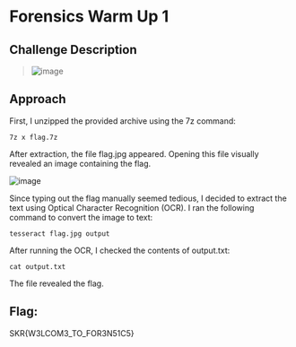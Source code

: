 # Forensics Warm Up 1

## Challenge Description
> ![image](https://github.com/user-attachments/assets/afeb1f7b-6012-4386-bb0c-8c8a078f55ce)


## Approach
First, I unzipped the provided archive using the 7z command:

`7z x flag.7z`

After extraction, the file flag.jpg appeared. Opening this file visually revealed an image containing the flag.

![image](https://github.com/user-attachments/assets/d91cc985-318b-4b1f-8150-846854964aef)

Since typing out the flag manually seemed tedious, I decided to extract the text using Optical Character Recognition (OCR). I ran the following command to convert the image to text:

`tesseract flag.jpg output`

After running the OCR, I checked the contents of output.txt:

`cat output.txt`

The file revealed the flag.

## Flag: 
SKR{W3LCOM3_TO_FOR3N51C5}



   
